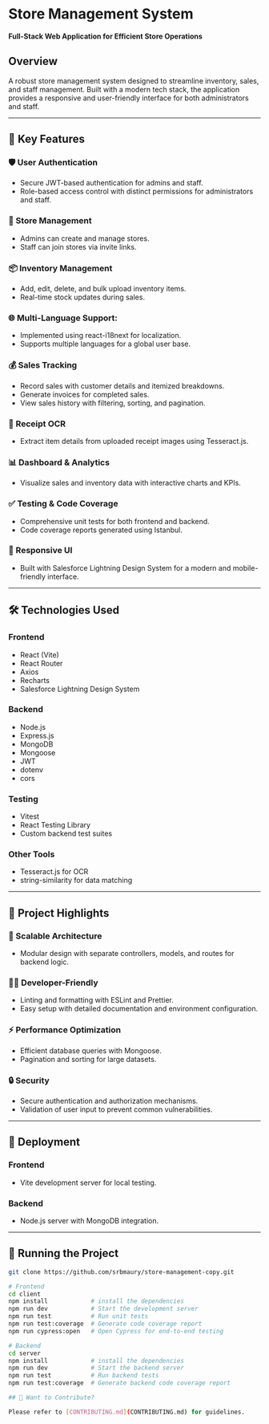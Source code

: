 # Store Management System

**Full-Stack Web Application for Efficient Store Operations**

## Overview

A robust store management system designed to streamline inventory, sales, and staff management. Built with a modern tech stack, the application provides a responsive and user-friendly interface for both administrators and staff.

---

## 🔑 Key Features

### 🛡️ User Authentication
- Secure JWT-based authentication for admins and staff.
- Role-based access control with distinct permissions for administrators and staff.

### 🏬 Store Management
- Admins can create and manage stores.
- Staff can join stores via invite links.

### 📦 Inventory Management
- Add, edit, delete, and bulk upload inventory items.
- Real-time stock updates during sales.

### 🌐 Multi-Language Support:
- Implemented using react-i18next for localization.
- Supports multiple languages for a global user base.

### 💰 Sales Tracking
- Record sales with customer details and itemized breakdowns.
- Generate invoices for completed sales.
- View sales history with filtering, sorting, and pagination.

### 🧾 Receipt OCR
- Extract item details from uploaded receipt images using Tesseract.js.

### 📊 Dashboard & Analytics
- Visualize sales and inventory data with interactive charts and KPIs.

### ✅ Testing & Code Coverage
- Comprehensive unit tests for both frontend and backend.
- Code coverage reports generated using Istanbul.

### 📱 Responsive UI
- Built with Salesforce Lightning Design System for a modern and mobile-friendly interface.

---

## 🛠 Technologies Used

### Frontend
- React (Vite)
- React Router
- Axios
- Recharts
- Salesforce Lightning Design System

### Backend
- Node.js
- Express.js
- MongoDB
- Mongoose
- JWT
- dotenv
- cors

### Testing
- Vitest
- React Testing Library
- Custom backend test suites

### Other Tools
- Tesseract.js for OCR
- string-similarity for data matching

---

## 🌟 Project Highlights

### 🔧 Scalable Architecture
- Modular design with separate controllers, models, and routes for backend logic.

### 👩‍💻 Developer-Friendly
- Linting and formatting with ESLint and Prettier.
- Easy setup with detailed documentation and environment configuration.

### ⚡ Performance Optimization
- Efficient database queries with Mongoose.
- Pagination and sorting for large datasets.

### 🔒 Security
- Secure authentication and authorization mechanisms.
- Validation of user input to prevent common vulnerabilities.

---

## 🚀 Deployment

### Frontend
- Vite development server for local testing.

### Backend
- Node.js server with MongoDB integration.

---

## 🧪 Running the Project

```bash
git clone https://github.com/srbmaury/store-management-copy.git

# Frontend
cd client
npm install            # install the dependencies
npm run dev            # Start the development server
npm run test           # Run unit tests
npm run test:coverage  # Generate code coverage report
npm run cypress:open   # Open Cypress for end-to-end testing

# Backend
cd server
npm install            # install the dependencies
npm run dev            # Start the backend server
npm run test           # Run backend tests
npm run test:coverage  # Generate backend code coverage report

## 🤝 Want to Contribute?

Please refer to [CONTRIBUTING.md](CONTRIBUTING.md) for guidelines.